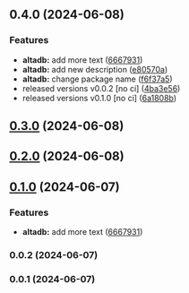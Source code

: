 

## 0.4.0 (2024-06-08)


### Features

* **altadb:** add more text ([6667931](https://github.com/davidobodo/nx-workspace/commit/66679316a793a5d22f3148af799a28d5a60fb192))
* **altadb:** add new description ([e80570a](https://github.com/davidobodo/nx-workspace/commit/e80570a7bd46d0a087d133ecd4af7cb0e403a3f7))
* **altadb:** change package name ([f6f37a5](https://github.com/davidobodo/nx-workspace/commit/f6f37a50e9785f4c03a70672a527d63f841482e6))
* released versions v0.0.2 [no ci] ([4ba3e56](https://github.com/davidobodo/nx-workspace/commit/4ba3e567b3ff25c056626c0f6163d545797ea1ee))
* released versions v0.1.0 [no ci] ([6a1808b](https://github.com/davidobodo/nx-workspace/commit/6a1808b71b5d323b0476605f4e1e2c47a549f708))

## [0.3.0](https://github.com/davidobodo/nx-workspace/compare/altadb-frontend-v0.1.0...${process.env.npm_package_name}-v0.3.0) (2024-06-08)

## [0.2.0](https://github.com/davidobodo/nx-workspace/compare/altadb-frontend-v0.1.0...${process.env.npm_package_name}-v0.2.0) (2024-06-08)

## [0.1.0](https://github.com/davidobodo/nx-workspace/compare/altadb-frontend-v0.0.2...${process.env.npm_package_name}-v0.1.0) (2024-06-07)


### Features

* **altadb:** add more text ([6667931](https://github.com/davidobodo/nx-workspace/commit/66679316a793a5d22f3148af799a28d5a60fb192))

### 0.0.2 (2024-06-07)

### 0.0.1 (2024-06-07)